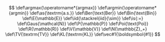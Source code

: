 $$
\def\argmax{\operatorname*{argmax}}
\def\argmin{\operatorname*{argmin}}
\def\as{\textrm{a.s.}}
\def\Ber{\text{Ber}}
\def\Bin{\text{Bin}}
\def\E{\mathbb{E}}
\def\iid{\stackrel{iid}{\sim}}
\def\is{:=}
\def\Gaus{\mathcal{N}}
\def\P{\mathbb{P}}
\def\Poi{\text{Poi}}
\def\R{\mathbb{R}}
\def\V{\mathbb{V}}
\def\N{\mathbb{Z}_+}
\def\TV{\textrm{TV}}
\def\KL{\textrm{KL}}
\def\vec#1{\boldsymbol{#1}}
$$
